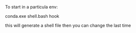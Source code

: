To start in a particula env:

conda.exe shell.bash hook

this will generate a shell file
then you can change the last time

